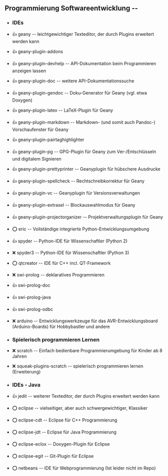 ##  Programmierung Softwareentwicklung  --

- ###  IDEs

- :+1:  geany  -- leichtgewichtiger Texteditor, der durch Plugins erweitert werden kann
- :+1:  geany-plugin-addons  
- :+1:  geany-plugin-devhelp  -- API-Dokumentation beim Programmieren anzeigen lassen
- :+1:  geany-plugin-doc  -- weitere API-Dokumentationssuche
- :+1:  geany-plugin-gendoc  -- Doku-Generator für Geany (vgl. etwa Doxygen)

[//]: # (Norman: Dies erscheint mir redundant, da bereits ein umfangreicherer LaTeX-Editor vorgesehen)
- :+1:  geany-plugin-latex  -- LaTeX-Plugin für Geany

- :+1:  geany-plugin-markdown  -- Markdown- (und somit auch Pandoc-) Vorschaufenster für Geany
- :+1:  geany-plugin-pairtaghighlighter  
- :+1:  geany-plugin-pg  -- GPG-Plugin für Geany zum Ver-/Entschlüsseln und digitalem Signieren
- :+1:  geany-plugin-prettyprinter  -- Geanyplugin für hübschere Ausdrucke
- :+1:  geany-plugin-spellcheck  -- Rechtschreibkorrektur für Geany
- :+1:  geany-plugin-vc  -- Geanyplugin für Versionsverwaltungen
- :+1:  geany-plugin-extrasel  -- Blockauswahlmodus für Geany
- :+1:  geany-plugin-projectorganizer  -- Projektverwaltungsplugin für Geany

- :o:  eric  -- Vollständige integrierte Python-Entwicklungsumgebung
- :+1:  spyder  -- Python-IDE für Wissenschaftler (Python 2)
- :x:  spyder3  -- Python-IDE für Wissenschaftler (Python 3)

- :o:  qtcreator  -- IDE für C++ incl. QT-Framework

- :x:  swi-prolog  -- deklaratives Programmieren
- :+1:  swi-prolog-doc  
- :+1:  swi-prolog-java  
- :+1:  swi-prolog-odbc  

- :x:  arduino  -- Entwicklungswerkzeuge für das AVR-Entwicklungsboard (Arduino-Boards) für Hobbybastler und andere

- ###  Spielerisch programmieren Lernen

- :x:  scratch  -- Einfach bedienbare Programmierumgebung für Kinder ab 8 Jahren
- :x:  squeak-plugins-scratch  -- spielerisch programmieren lernen (Erweiterung)

- ###  IDEs - Java

- :+1:  jedit  -- weiterer Texteditor, der durch Plugins erweitert werden kann

- :o:  eclipse  -- vielseitiger, aber auch schwergewichtiger, Klassiker
- :o:  eclipse-cdt  -- Eclipse für C++ Programmierung
- :o:  eclipse-jdt  -- Eclipse für Java Programmierung
- :o:  eclipse-eclox  -- Doxygen-Plugin für Eclipse
- :o:  eclipse-egit  -- Git-Plugin für Eclipse
- :o:  netbeans  -- IDE für Webprogrammierung (Ist leider nicht im Repo)
